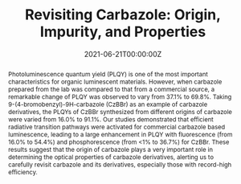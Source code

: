 ---
title: 'Revisiting Carbazole: Origin, Impurity, and Properties'

# Authors
# If you created a profile for a user (e.g. the default `admin` user), write the username (folder name) here
# and it will be replaced with their full name and linked to their profile.
authors:
  - Chengjian Chen
  - Kok Chan Chong
  - Yutong Pan
  - Guobin Qi
  - Shidang Xu
  - Bin Liu*

# Author notes (optional)
author_notes:
  - 'Equal contribution'
  - 'Equal contribution'
  - 'Equal contribution'
  - 'Equal contribution'
  - 'Corresponding author'

date: '2021-06-21T00:00:00Z'
doi: '10.1021/acsmaterialslett.1c00138'

# Schedule page publish date (NOT publication's date).
publishDate: '2021-07-05T00:00:00Z'

# Publication type.
# Accepts a single type but formatted as a YAML list (for Hugo requirements).
# Enter a publication type from the CSL standard.
publication_types: ['article-journal']

# Publication name and optional abbreviated publication name.
publication: In *ACS Materials Letters*
publication_short: In *ACS Materials Lett.*

abstract: Photoluminescence quantum yield (PLQY) is one of the most important characteristics for organic luminescent materials. However, when carbazole prepared from the lab was compared to that from a commercial source, a remarkable change of PLQY was observed to vary from 37.1% to 69.8%. Taking 9-(4-bromobenzyl)-9H-carbazole (CzBBr) as an example of carbazole derivatives, the PLQYs of CzBBr synthesized from different origins of carbazole were varied from 16.0% to 91.1%. Our studies demonstrated that efficient radiative transition pathways were activated for commercial carbazole based luminescence, leading to a large enhancement in PLQY with fluorescence (from 16.0% to 54.4%) and phosphorescence (from <1% to 36.7%) for CzBBr. These results suggest that the origin of carbazole plays a very important role in determining the optical properties of carbazole derivatives, alerting us to carefully revisit carbazole and its derivatives, especially those with record-high efficiency.
# Summary. An optional shortened abstract.
summary: Photoluminescence quantum yield (PLQY) is one of the most important characteristics for organic luminescent materials. However, when carbazole prepared from the lab was compared to that from a commercial source, a remarkable change of PLQY was observed to vary from 37.1% to 69.8%. Taking 9-(4-bromobenzyl)-9H-carbazole (CzBBr) as an example of carbazole derivatives, the PLQYs of CzBBr synthesized from different origins of carbazole were varied from 16.0% to 91.1%. Our studies demonstrated that efficient radiative transition pathways were activated for commercial carbazole based luminescence, leading to a large enhancement in PLQY with fluorescence (from 16.0% to 54.4%) and phosphorescence (from <1% to 36.7%) for CzBBr. These results suggest that the origin of carbazole plays a very important role in determining the optical properties of carbazole derivatives, alerting us to carefully revisit carbazole and its derivatives, especially those with record-high efficiency.
tags: []

# Display this page in the Featured widget?
featured: true

# Custom links (uncomment lines below)
# links:
# - name: Custom Link
#   url: http://example.org

url_pdf: 'https://pubs.acs.org/doi/epdf/10.1021/acsmaterialslett.1c00138?ref=article_openPDF'
url_code: ''
url_dataset: ''
url_poster: ''
url_project: ''
url_slides: ''
url_source: ''
url_video: ''

# Featured image
# To use, add an image named `featured.jpg/png` to your page's folder.
# image:
#   caption: 'Image credit: [**Unsplash**](https://unsplash.com/photos/pLCdAaMFLTE)'
#   focal_point: ''
#   preview_only: false
---